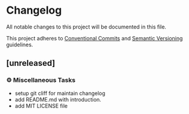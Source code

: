 # Changelog

All notable changes to this project will be documented in this file.

This project adheres to [Conventional Commits](https://www.conventionalcommits.org/) and [Semantic Versioning](https://semver.org/spec/v2.0.0.html)  guidelines.

## [unreleased]

### ⚙️ Miscellaneous Tasks

- setup git cliff for maintain changelog
- add README.md with introduction.
- add MIT LICENSE file

<!-- generated by git-cliff -->
